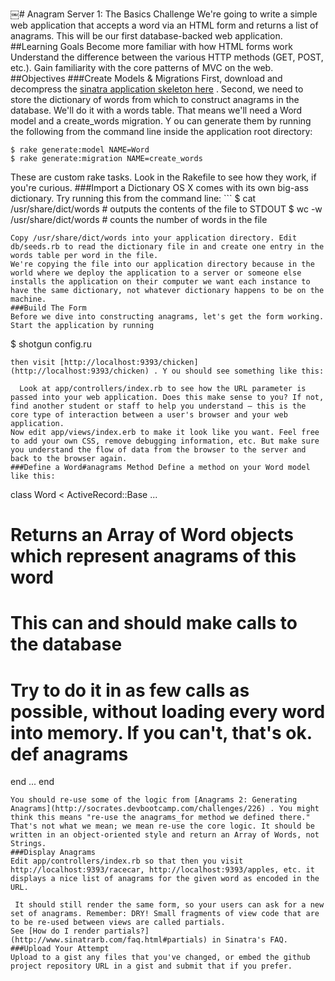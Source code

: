 ￼# Anagram Server 1: The Basics Challenge
We're going to write a simple web application that accepts a word via an HTML form and returns a list of anagrams. This will be our first database-backed web application.
##Learning Goals
Become more familiar with how HTML forms work
Understand the difference between the various HTTP methods (GET, POST, etc.). Gain familiarity with the core patterns of MVC on the web.
##Objectives
###Create Models & Migrations
First, download and decompress the [sinatra application skeleton here](http://cl.ly/2n3D2V0R0L2f) .
Second, we need to store the dictionary of words from which to construct anagrams in the database. We'll do it with a words table.
That means we'll need a Word model and a create_words migration. Y ou can generate them by running the following from the command line inside the application root directory:
```
$ rake generate:model NAME=Word
$ rake generate:migration NAME=create_words
```
These are custom rake tasks. Look in the Rakefile to see how they work, if you're curious.
###Import a Dictionary
OS X comes with its own big-ass dictionary. Try running this from the command line: ```
$ cat /usr/share/dict/words # outputs the contents of the file to STDOUT $ wc -w /usr/share/dict/words # counts the number of words in the file
```
Copy /usr/share/dict/words into your application directory. Edit db/seeds.rb to read the dictionary file in and create one entry in the
words table per word in the file.
We're copying the file into our application directory because in the world where we deploy the application to a server or someone else installs the application on their computer we want each instance to have the same dictionary, not whatever dictionary happens to be on the machine.
###Build The Form
Before we dive into constructing anagrams, let's get the form working. Start the application by running
```
$ shotgun config.ru
```
then visit [http://localhost:9393/chicken](http://localhost:9393/chicken) . Y ou should see something like this:
￼￼￼￼￼￼￼￼￼
￼￼Look at app/controllers/index.rb to see how the URL parameter is passed into your web application. Does this make sense to you? If not, find another student or staff to help you understand — this is the core type of interaction between a user's browser and your web application.
Now edit app/views/index.erb to make it look like you want. Feel free to add your own CSS, remove debugging information, etc. But make sure you understand the flow of data from the browser to the server and back to the browser again.
###Define a Word#anagrams Method Define a method on your Word model like this:
```
class Word < ActiveRecord::Base ...
# Returns an Array of Word objects which represent anagrams of this word
# This can and should make calls to the database
# Try to do it in as few calls as possible, without loading every word into memory. If you can't, that's ok. def anagrams
end
...
end
```
You should re-use some of the logic from [Anagrams 2: Generating Anagrams](http://socrates.devbootcamp.com/challenges/226) . You might think this means "re-use the anagrams_for method we defined there." That's not what we mean; we mean re-use the core logic. It should be written in an object-oriented style and return an Array of Words, not Strings.
###Display Anagrams
Edit app/controllers/index.rb so that then you visit http://localhost:9393/racecar, http://localhost:9393/apples, etc. it displays a nice list of anagrams for the given word as encoded in the URL.
￼￼￼
￼It should still render the same form, so your users can ask for a new set of anagrams. Remember: DRY! Small fragments of view code that are to be re-used between views are called partials.
See [How do I render partials?](http://www.sinatrarb.com/faq.html#partials) in Sinatra's FAQ.
###Upload Your Attempt
Upload to a gist any files that you've changed, or embed the github project repository URL in a gist and submit that if you prefer.
￼￼￼